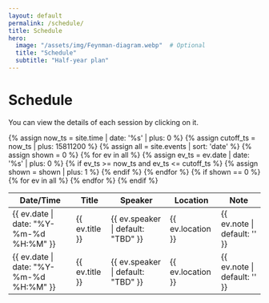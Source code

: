 ```yaml
---
layout: default
permalink: /schedule/
title: Schedule
hero:
  image: "/assets/img/Feynman-diagram.webp"  # Optional
  title: "Schedule"
  subtitle: "Half-year plan"
---
```

# Schedule

You can view the details of each session by clicking on it.

<table>
<thead>
  <tr><th>Date/Time</th><th>Title</th><th>Speaker</th><th>Location</th><th>Note</th></tr>
</thead>
<tbody>
{% assign now_ts = site.time | date: '%s' | plus: 0 %}
{% assign cutoff_ts = now_ts | plus: 15811200 %}
{% assign all = site.events | sort: 'date' %}
{% assign shown = 0 %}
{% for ev in all %}
  {% assign ev_ts = ev.date | date: '%s' | plus: 0 %}
  {% if ev_ts >= now_ts and ev_ts <= cutoff_ts %}
  <tr onclick="location.href='{{ ev.url | relative_url }}'" style="cursor:pointer">
    <td>{{ ev.date | date: "%Y-%m-%d %H:%M" }}</td>
    <td>{{ ev.title }}</td>
    <td>{{ ev.speaker | default: "TBD" }}</td>
    <td>{{ ev.location }}</td><td>{{ ev.note | default: '' }}</td>
  </tr>
  {% assign shown = shown | plus: 1 %}
  {% endif %}
{% endfor %}
{% if shown == 0 %}
  {% for ev in all %}
  <tr onclick="location.href='{{ ev.url | relative_url }}'" style="cursor:pointer">
    <td>{{ ev.date | date: "%Y-%m-%d %H:%M" }}</td>
    <td>{{ ev.title }}</td>
    <td>{{ ev.speaker | default: "TBD" }}</td>
    <td>{{ ev.location }}</td><td>{{ ev.note | default: '' }}</td>
  </tr>
  {% endfor %}
{% endif %}
</tbody>
</table>
